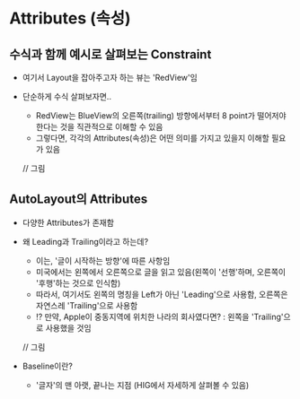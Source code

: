 # Attributes (속성)

## 수식과 함께 예시로 살펴보는 Constraint
- 여기서 Layout을 잡아주고자 하는 뷰는 'RedView'임
- 단순하게 수식 살펴보자면..
    - RedView는 BlueView의 오른쪽(trailing) 방향에서부터 8 point가 떨어저야 한다는 것을 직관적으로 이해할 수 있음
    - 그렇다면, 각각의 Attributes(속성)은 어떤 의미를 가지고 있을지 이해할 필요가 있음
    
    // 그림


## AutoLayout의 Attributes
- 다양한 Attributes가 존재함
- 왜 Leading과 Trailing이라고 하는데?
    - 이는, '글이 시작하는 방향'에 따른 사항임
    - 미국에서는 왼쪽에서 오른쪽으로 글을 읽고 있음(왼쪽이 '선행'하며, 오른쪽이 '후행'하는 것으로 인식함)
    - 따라서, 여기서도 왼쪽의 명칭을 Left가 아닌 'Leading'으로 사용함, 오른쪽은 자연스레 'Trailing'으로 사용함
    - ⁉️ 만약, Apple이 중동지역에 위치한 나라의 회사였다면? : 왼쪽을 'Trailing'으로 사용했을 것임
    
    // 그림

- Baseline이란?
    - '글자'의 맨 아랫, 끝나는 지점 (HIG에서 자세하게 살펴볼 수 있음)
